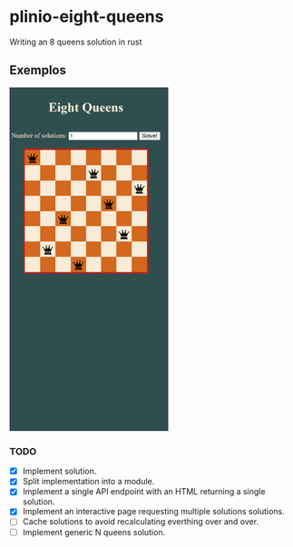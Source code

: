 # plinio-eight-queens
Writing an 8 queens solution in rust

## Exemplos
<span>
<img src="https://github.com/pliniocampinas/plinio-eight-queens/blob/main/n-queens-print.png" alt="Print Eight Queens solution" style="width:280px;"/>
</span>

### TODO

- [x] Implement solution.
- [x] Split implementation into a module.
- [x] Implement a single API endpoint with an HTML returning a single solution.
- [x] Implement an interactive page requesting multiple solutions solutions.
- [ ] Cache solutions to avoid recalculating everthing over and over.
- [ ] Implement generic N queens solution.
